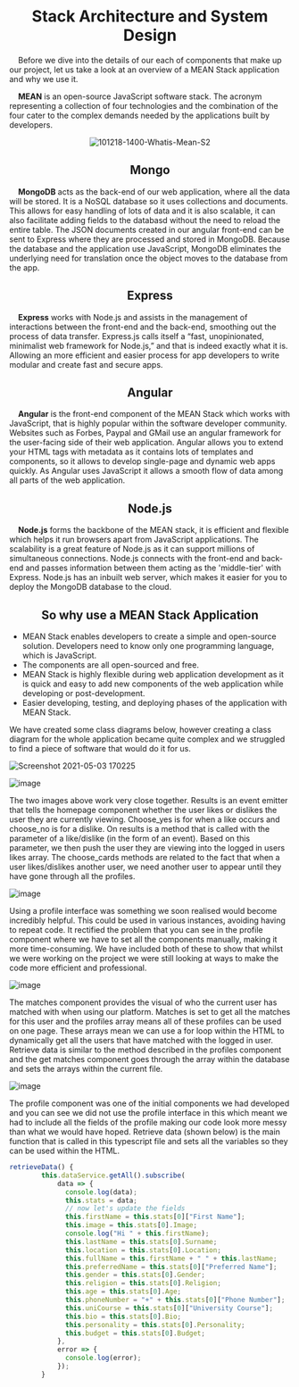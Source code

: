 <h1 align="center"> <b> Stack Architecture and System Design </b> </h1>

<p align="left">&nbsp;&nbsp;&nbsp;&nbsp;Before we dive into the details of our each of components that make up our project, let us take a look at an overview of a MEAN Stack application and why we use it.</p>

<p align="left">&nbsp;&nbsp;&nbsp;&nbsp;<b>MEAN</b> is an open-source JavaScript software stack. The acronym representing a collection of four technologies and the combination of the 
four cater to the complex demands needed by the applications built by developers.</p>

<p align="center"><img src="https://i.ibb.co/ZHB29Qf/101218-1400-Whatis-Mean-S2.png" alt="101218-1400-Whatis-Mean-S2" border="0"></p>

<h2 align="center">Mongo</h2>

<p align="left">&nbsp;&nbsp;&nbsp;&nbsp;<b>MongoDB</b> acts as the back-end of our web application, where all the data will be stored. It is a NoSQL database so it uses collections 
and documents. This allows for easy handling of lots of data and it is also scalable, it can also facilitate adding fields to the databasd without the 
need to reload the entire table. The JSON documents created in our angular front-end can be sent to Express where they are processed and stored in 
MongoDB. Because the database and the application use JavaScript, MongoDB eliminates the underlying need for translation once the object moves to the 
database from the app.</p>

<h2 align="center">Express</h2>

<p align="left">&nbsp;&nbsp;&nbsp;&nbsp;<b>Express</b> works with Node.js and assists in the management of interactions between the front-end and the back-end, smoothing out the process of data transfer. Express.js calls itself a “fast, unopinionated, minimalist web framework for Node.js,” and that is indeed exactly what it is. Allowing an more efficient and easier process for app developers to write modular and create fast and secure apps.</p>

<h2 align="center">Angular</h2>

<p align="left">&nbsp;&nbsp;&nbsp;&nbsp;<b>Angular</b> is the front-end component of the MEAN Stack which works with JavaScript, that is highly popular within the software developer community. Websites such as Forbes, Paypal and GMail use an angular framework for the user-facing side of their web application. Angular allows you to extend your HTML tags with metadata as it contains lots of templates and components, so it allows to develop single-page and dynamic web apps quickly. As Angular uses JavaScript it allows a smooth flow of data among all parts of the web application.</p>

<h2 align="center">Node.js</h2>

<p align="left">&nbsp;&nbsp;&nbsp;&nbsp;<b>Node.js</b> forms the backbone of the MEAN stack, it is efficient and flexible which helps it run browsers apart from JavaScript applications. The scalability is a great feature of Node.js as it can support millions of simultaneous connections. Node.js connects with the front-end and back-end and passes information between them acting as the 'middle-tier' with Express. Node.js has an inbuilt web server, which makes it easier for you to deploy the MongoDB database to the cloud.</p>

<h2 align="center">So why use a MEAN Stack Application</h2>

- MEAN Stack enables developers to create a simple and open-source solution. Developers need to know only one programming language, which is JavaScript. 
- The components are all open-sourced and free.
- MEAN Stack is highly flexible during web application development as it is quick and easy to add new components of the web application while developing 
or post-development.
- Easier developing, testing, and deploying phases of the application with MEAN Stack.

We have created some class diagrams below, however creating a class diagram for the whole application became quite complex and we struggled to find a piece of software that would do it for us.

![Screenshot 2021-05-03 170225](https://user-images.githubusercontent.com/73884031/116901045-5be45e00-ac31-11eb-9472-021655170f5f.png)

![image](https://user-images.githubusercontent.com/73884031/116901085-6bfc3d80-ac31-11eb-93ee-95c18ff8addc.png)

The two images above work very close together. Results is an event emitter that tells the homepage component whether the user likes or dislikes the user they are currently viewing. Choose_yes is for when a like occurs and choose_no is for a dislike. On results is a method that is called with the parameter of a like/dislike (in the form of an event). Based on this parameter, we then push the user they are viewing into the logged in users likes array. The choose_cards methods are related to the fact that when a user likes/dislikes another user, we need another user to appear until they have gone through all the profiles. 

![image](https://user-images.githubusercontent.com/73884031/116901157-7d454a00-ac31-11eb-9d4b-564115fd5906.png)

Using a profile interface was something we soon realised would become incredibly helpful. This could be used in various instances, avoiding having to repeat code. It rectified the problem that you can see in the profile component where we have to set all the components manually, making it more time-consuming. We have included both of these to show that whilst we were working on the project we were still looking at ways to make the code more efficient and professional. 

![image](https://user-images.githubusercontent.com/73884031/116901277-9fd76300-ac31-11eb-8322-4fc49d68f577.png)

The matches component provides the visual of who the current user has matched with when using our platform. Matches is set to get all the matches for this user and the profiles array means all of these profiles can be used on one page. These arrays mean we can use a for loop within the HTML to dynamically get all the users that have matched with the logged in user. Retrieve data is similar to the method described in the profiles component and the get matches component goes through the array within the database and sets the arrays within the current file. 

![image](https://user-images.githubusercontent.com/73884031/116901330-b1b90600-ac31-11eb-9b4f-61d345489cba.png)

The profile component was one of the initial components we had developed and you can see we did not use the profile interface in this which meant we had to include all the fields of the profile making our code look more messy than what we would have hoped. Retrieve data (shown below) is the main function that is called in this typescript file and sets all the variables so they can be used within the HTML. 

```javascript
retrieveData() {
        this.dataService.getAll().subscribe(
            data => {
              console.log(data);
              this.stats = data;
              // now let's update the fields
              this.firstName = this.stats[0]["First Name"];
              this.image = this.stats[0].Image;
              console.log("Hi " + this.firstName);
              this.lastName = this.stats[0].Surname;
              this.location = this.stats[0].Location;
              this.fullName = this.firstName + " " + this.lastName;
              this.preferredName = this.stats[0]["Preferred Name"];
              this.gender = this.stats[0].Gender;
              this.religion = this.stats[0].Religion;
              this.age = this.stats[0].Age;
              this.phoneNumber = "+" + this.stats[0]["Phone Number"];
              this.uniCourse = this.stats[0]["University Course"];
              this.bio = this.stats[0].Bio;
              this.personality = this.stats[0].Personality;
              this.budget = this.stats[0].Budget;
            },
            error => {
              console.log(error);
            });
        }
        
```






